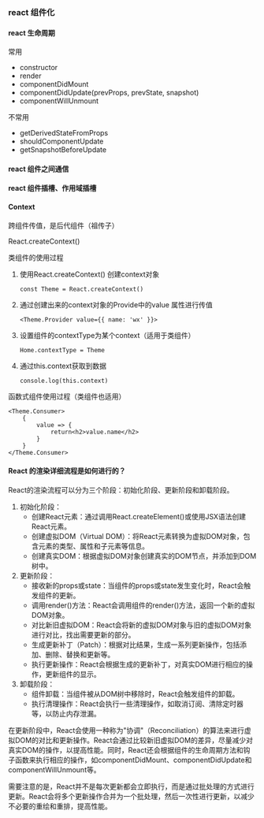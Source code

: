 ### react 组件化

#### react 生命周期

常用

- constructor
- render
- componentDidMount
- componentDidUpdate(prevProps, prevState,  snapshot)
- componentWillUnmount

不常用

- getDerivedStateFromProps
- shouldComponentUpdate
- getSnapshotBeforeUpdate

#### react 组件之间通信

#### react 组件插槽、作用域插槽

#### Context

跨组件传值，是后代组件（祖传子）

React.createContext()

类组件的使用过程

1. 使用React.createContext() 创建context对象

   ```react
   const Theme = React.createContext()
   ```

2. 通过创建出来的context对象的Provide中的value 属性进行传值

   ```react
   <Theme.Provider value={{ name: 'wx' }}>
   ```

3. 设置组件的contextType为某个context（适用于类组件）

   ```react
   Home.contextType = Theme
   ```

4. 通过this.context获取到数据

   ```react
   console.log(this.context)
   ```

函数式组件使用过程（类组件也适用）

```react
<Theme.Consumer>
	{
        value => {
            return<h2>value.name</h2>
        }
    }
</Theme.Consumer>
```

#### React 的渲染详细流程是如何进行的？

React的渲染流程可以分为三个阶段：初始化阶段、更新阶段和卸载阶段。

1. 初始化阶段：
   - 创建React元素：通过调用React.createElement()或使用JSX语法创建React元素。
   - 创建虚拟DOM（Virtual DOM）：将React元素转换为虚拟DOM对象，包含元素的类型、属性和子元素等信息。
   - 创建真实DOM：根据虚拟DOM对象创建真实的DOM节点，并添加到DOM树中。
2. 更新阶段：
   - 接收新的props或state：当组件的props或state发生变化时，React会触发组件的更新。
   - 调用render()方法：React会调用组件的render()方法，返回一个新的虚拟DOM对象。
   - 对比新旧虚拟DOM：React会将新的虚拟DOM对象与旧的虚拟DOM对象进行对比，找出需要更新的部分。
   - 生成更新补丁（Patch）：根据对比结果，生成一系列更新操作，包括添加、删除、替换和更新等。
   - 执行更新操作：React会根据生成的更新补丁，对真实DOM进行相应的操作，更新组件的显示。
3. 卸载阶段：
   - 组件卸载：当组件被从DOM树中移除时，React会触发组件的卸载。
   - 执行清理操作：React会执行一些清理操作，如取消订阅、清除定时器等，以防止内存泄漏。

在更新阶段中，React会使用一种称为"协调"（Reconciliation）的算法来进行虚拟DOM的对比和更新操作。React会通过比较新旧虚拟DOM的差异，尽量减少对真实DOM的操作，以提高性能。同时，React还会根据组件的生命周期方法和钩子函数来执行相应的操作，如componentDidMount、componentDidUpdate和componentWillUnmount等。



需要注意的是，React并不是每次更新都会立即执行，而是通过批处理的方式进行更新。React会将多个更新操作合并为一个批处理，然后一次性进行更新，以减少不必要的重绘和重排，提高性能。

